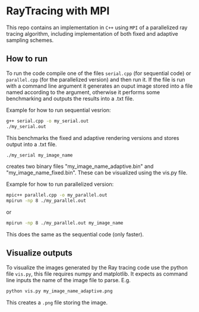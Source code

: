 # RayTracing with MPI

This repo contains an implementation in `C++` using `MPI`  of a parallelized ray tracing algorithm, including implementation of both fixed and adaptive sampling schemes.

## How to run

To run the code compile one of the files `serial.cpp` (for sequential code) or `parallel.cpp` (for the parallelized version) and then run it. If the file is run with a command line argument it generates an ouput image stored into a file named according to the argument, otherwise it performs some benchmarking and outputs the results into a .txt file.

Example for how to run sequential vesrion:
```bash
g++ serial.cpp -o my_serial.out
./my_serial.out
```
This benchmarks the fixed and adaptive rendering versions and stores output into a .txt file.
```bash
./my_serial my_image_name
```
creates two binary files "my_image_name_adaptive.bin" and "my_image_name_fixed.bin". These can be visualized using the vis.py file.

Example for how to run parallelized version:
```bash
mpic++ parallel.cpp -o my_parallel.out
mpirun -np 8 ./my_parallel.out
```
or
```bash
mpirun -np 8 ./my_parallel.out my_image_name
```
This does the same as the sequential code (only faster).

## Visualize outputs

To visualize the images generated by the Ray tracing code use the python file `vis.py`, this file requires numpy and matplotlib. It expects as command line inputs the name of the image file to parse. E.g.
```bash
python vis.py my_image_name_adaptive.png
```
This creates a `.png` file storing the image.